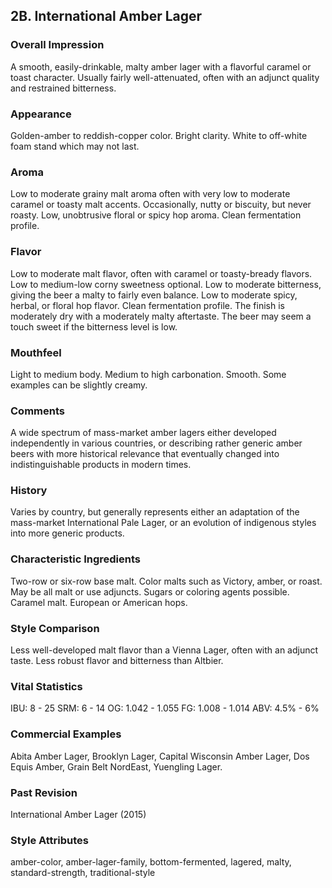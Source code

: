 ## 2B. International Amber Lager

### Overall Impression

A smooth, easily-drinkable, malty amber lager with a flavorful caramel or toast character. Usually fairly well-attenuated, often with an adjunct quality and restrained bitterness.

### Appearance

Golden-amber to reddish-copper color. Bright clarity. White to off-white foam stand which may not last.

### Aroma

Low to moderate grainy malt aroma often with very low to moderate caramel or toasty malt accents. Occasionally, nutty or biscuity, but never roasty. Low, unobtrusive floral or spicy hop aroma. Clean fermentation profile.

### Flavor

Low to moderate malt flavor, often with caramel or toasty-bready flavors. Low to medium-low corny sweetness optional. Low to moderate bitterness, giving the beer a malty to fairly even balance. Low to moderate spicy, herbal, or floral hop flavor. Clean fermentation profile. The finish is moderately dry with a moderately malty aftertaste. The beer may seem a touch sweet if the bitterness level is low.

### Mouthfeel

Light to medium body. Medium to high carbonation. Smooth. Some examples can be slightly creamy.

### Comments

A wide spectrum of mass-market amber lagers either developed independently in various countries, or describing rather generic amber beers with more historical relevance that eventually changed into indistinguishable products in modern times.

### History

Varies by country, but generally represents either an adaptation of the mass-market International Pale Lager, or an evolution of indigenous styles into more generic products.

### Characteristic Ingredients

Two-row or six-row base malt. Color malts such as Victory, amber, or roast. May be all malt or use adjuncts. Sugars or coloring agents possible. Caramel malt. European or American hops.

### Style Comparison

Less well-developed malt flavor than a Vienna Lager, often with an adjunct taste. Less robust flavor and bitterness than Altbier.

### Vital Statistics

IBU: 8 - 25
SRM: 6 - 14
OG: 1.042 - 1.055
FG: 1.008 - 1.014
ABV: 4.5% - 6%

### Commercial Examples

Abita Amber Lager, Brooklyn Lager, Capital Wisconsin Amber Lager, Dos Equis Amber, Grain Belt NordEast, Yuengling Lager.

### Past Revision

International Amber Lager (2015)

### Style Attributes

amber-color, amber-lager-family, bottom-fermented, lagered, malty, standard-strength, traditional-style